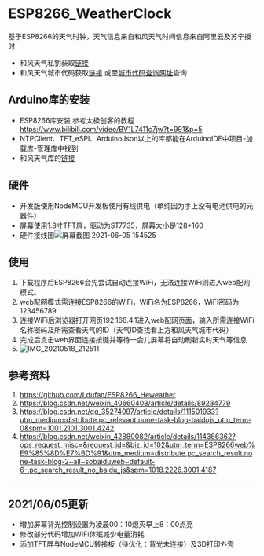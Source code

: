 # ESP8266_WeatherClock

  基于ESP8266的天气时钟，天气信息来自和风天气时间信息来自阿里云及苏宁授时

 - 和风天气私钥获取[链接](https://dev.heweather.com/docs/start/get-api-key)
 - 和风天气城市代码获取[链接](https://github.com/heweather/LocationList) 或至[城市代码查询网址](https://where.qweather.com/index.html)查询

## Arduino库的安装

- ESP8266库安装  参考太极创客的教程 https://www.bilibili.com/video/BV1L7411c7jw?t=991&p=5
- NTPClient、TFT_eSPI、ArduinoJson以上的库都能在ArduinoIDE中项目-加载库-管理库中找到
- 和风天气库的[链接](https://github.com/Ldufan/ESP8266_Heweather)

## 硬件
- 开发版使用NodeMCU开发板使用有线供电（单纯因为手上没有电池供电的元器件）
- 屏幕使用1.8寸TFT屏，驱动为ST7735，屏幕大小是128*160
- 硬件接线图![屏幕截图 2021-06-05 154525](https://user-images.githubusercontent.com/62695662/120884343-46d66280-c615-11eb-8fc6-8e34a5da1bfc.jpg)

## 使用

1. 下载程序后ESP8266会先尝试自动连接WiFi，无法连接WiFi则进入web配网模式。
2. web配网模式需连接ESP8266的WiFi，WiFi名为ESP8266，WiFi密码为123456789
3. 连接WiFi后浏览器打开网页192.168.4.1进入web配网页面，输入所需连接WiFi名称密码及所需查看天气的ID（天气ID查找看上方和风天气城市代码）
4. 完成后点击web界面连接按键并等待一会儿屏幕将自动刷新实时天气等信息
5. ![IMG_20210518_212511](https://user-images.githubusercontent.com/62695662/118659722-28542700-b820-11eb-9242-75e5715bf7a4.jpg)

## 参考资料
1. https://github.com/Ldufan/ESP8266_Heweather
2. https://blog.csdn.net/weixin_40660408/article/details/89284779
3. https://blog.csdn.net/qq_35274097/article/details/111501933?utm_medium=distribute.pc_relevant.none-task-blog-baidujs_utm_term-0&spm=1001.2101.3001.4242
4. https://blog.csdn.net/weixin_42880082/article/details/114366362?ops_request_misc=&request_id=&biz_id=102&utm_term=ESP8266web%E9%85%8D%E7%BD%91&utm_medium=distribute.pc_search_result.none-task-blog-2~all~sobaiduweb~default-6-.pc_search_result_no_baidu_js&spm=1018.2226.3001.4187

---

## 2021/06/05更新

- 增加屏幕背光控制设置为凌晨00：10熄灭早上8：00点亮
- 修改部分代码增加WiFi休眠减少电量消耗
- 添加TFT屏与NodeMCU转接板（待优化：背光未连接）及3D打印外壳
